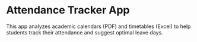 # Attendance Tracker App

This app analyzes academic calendars (PDF) and timetables (Excel) to help students track their attendance and suggest optimal leave days.

